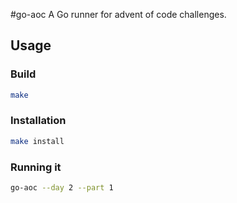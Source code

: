 #go-aoc
A Go runner for advent of code challenges. 

## Usage
### Build
```bash
make 
```

### Installation
```bash
make install
```

### Running it
```bash
go-aoc --day 2 --part 1
```
